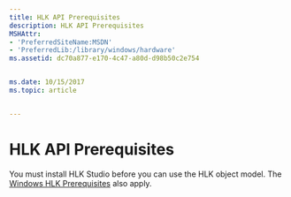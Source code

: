 ```yaml
---
title: HLK API Prerequisites
description: HLK API Prerequisites
MSHAttr:
- 'PreferredSiteName:MSDN'
- 'PreferredLib:/library/windows/hardware'
ms.assetid: dc70a877-e170-4c47-a80d-d98b50c2e754


ms.date: 10/15/2017
ms.topic: article


---
```


# HLK API Prerequisites


You must install HLK Studio before you can use the HLK object model. The [Windows HLK Prerequisites](../getstarted/windows-hlk-prerequisites.md) also apply.

 

 






